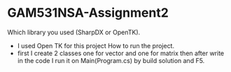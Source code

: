# GAM531NSA-Assignment2
Which library you used (SharpDX or OpenTK).
- I used Open TK for this project
How to run the project.
- first I create 2 classes one for vector and one for matrix then after write in the code I run it on Main(Program.cs) by build solution and F5.
